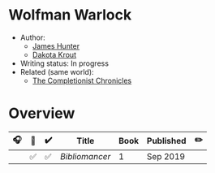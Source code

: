 # Wolfman Warlock

- Author:
  - [James Hunter](../../../authors.md#james-hunter)
  - [Dakota Krout](../../../authors.md#dakota-krout)
- Writing status: In progress
- Related (same world):
  - [The Completionist Chronicles](./completionis-chronicles.md)

# Overview

| 🎧 | 📱 | ✔️ | Title | Book | Published | ✏️ |
| - | - | - | - | - | - | - |
| | ✅ | ✅ | _Bibliomancer_ | 1 | Sep 2019 | |
